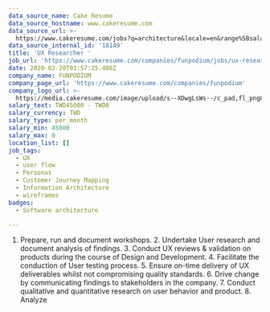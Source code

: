```yaml
---
data_source_name: Cake Resume
data_source_hostname: www.cakeresume.com
data_source_url: >-
  https://www.cakeresume.com/jobs?q=architecture&locale=en&range%5Bsalary_range%5D%5Bmin%5D=1000000&page=4
data_source_internal_id: '18149'
title: 'UX Researcher '
job_url: 'https://www.cakeresume.com/companies/funpodium/jobs/ux-researcher-9f1261'
date: 2020-02-20T03:57:25.488Z
company_name: FUNPODIUM
company_page_url: 'https://www.cakeresume.com/companies/funpodium'
company_logo_url: >-
  https://media.cakeresume.com/image/upload/s--XDwgLsWs--/c_pad,fl_png8,h_200,w_200/v1612855082/wrdgbfglgykxcbxkdmkf.png
salary_text: TWD45000 - TWD0
salary_currency: TWD
salary_type: per_month
salary_min: 45000
salary_max: 0
location_list: []
job_tags:
  - UX
  - user flow
  - Personas
  - Customer Journey Mapping
  - Information Architecture
  - wireframes
badges:
  - Software architecture

---
```


1. Prepare, run and document workshops. 2. Undertake User research and document analysis of findings. 3. Conduct UX reviews & validation on products during the course of Design and Development. 4. Facilitate the conduction of User testing process. 5. Ensure on-time delivery of UX deliverables whilst not compromising quality standards. 6. Drive change by communicating findings to stakeholders in the company. 7. Conduct qualitative and quantitative research on user behavior and product. 8. Analyze